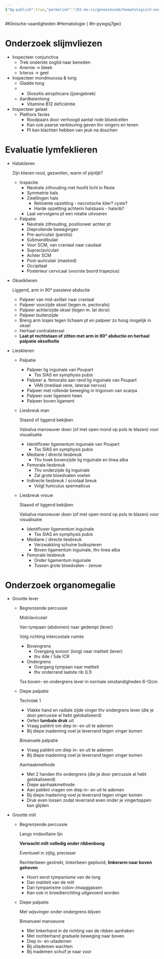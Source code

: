 ```yaml
---
{"dg-publish":true,"permalink":"/01-mo-cs/geneeskunde/hematologisch-onderzoek/","noteIcon":"","created":"2024-11-24T10:56:37.382+01:00","updated":"2024-12-29T13:58:44.001+01:00"}
---
```


#Klinische-vaardigheden #Hematologie
{ #tr-pywgsj7gw}


# Onderzoek slijmvliezen

- Inspecteer conjunctiva
    - Trek onderste ooglid naar beneden
    - Anemie → bleek
    - Icterus → geel
- Inspecteer mondmucosa & tong
    - Gladde tong
    - 
        - Glossitis atrophicans (ijzergebrek)
    - Aardbeientong
        - Vitamine B12 deficiëntie
- Inspecteer gelaat
    - Plethora facies
        - Roodpaars door verhoogd aantal rode bloedcellen
        - Kan ook paarse verkleuring geven thv vingers en tenen
        - Pt kan klachten hebben van jeuk na douchen

# Evaluatie lymfeklieren

- Halsklieren
    
    Zijn klieren rood, gezwollen, warm of pijnlijk?
    
    - Inspectie
        - Neutrale zithouding met hoofd licht in flexie
        - Symmetrie hals
        - Zwellingen hals
            - Retinente opzetting - necrotische klier? cyste?
            - Harde opzetting achterin halsbasis - halsrib?
        - Laat vervolgens pt een rotatie uitvoeren
    - Palpatie
        - Neutrale zithouding, positioneer achter pt
        - Dieprollende bewegingen
        - Pre-auriculair (parotis)
        - Submandibulair
        - Voor SCM, van craniaal naar caudaal
        - Supraclaviculair
        - Achter SCM
        - Post-auriculair (mastoid)
        - Occipitaal
        - Posterieur cervicaal (voorste boord trapezius)
- Okselklieren
    
    Liggend, arm in 90° passieve abductie
    
    - Palpeer van mid-axillair naar craniaal
    - Palpeer voorzijde oksel (tegen m. pectoralis)
    - Palpeer achterzijde oksel (tegen m. lat dorsi)
    - Palpeer buitenzijde
    - Breng arm losjes tegen lichaam pt en palpeer zo hoog mogelijk in oksel
    - Herhaal contralateraal
    - **Laat pt rechtstaan of zitten met arm in 90° abductie en herhaal palpatie okselholte**
    
- Liesklieren
    - Palpatie
        - Palpeer lig inguinale van Poupart
            - Tss SIAS en symphysis pubis
        - Palpeer a. femoralis aan rand lig inguinale van Poupart
            - VAN (mediaal vene, lateraal nervus)
        - Palpeer met rollende beweging in trigonum van scarpa
        - Palpeer over ligament heen
        - Palpeer boven ligament
    - Liesbreuk man
        
        Staand of liggend bekijken
        
        Valsalva manoeuver doen (of met open mond op pols te blazen) voor visualisatie
        
        - Identificeer ligamentum inguinale van Poupart
            - Tss SIAS en symphysis pubis
        - Mediane / directe liesbreuk
            - Thv hoek bovenzijde lig inguinale en linea alba
        - Femorale liesbreuk
            - Thv onderzijde lig inguinale
            - Zal grote bloedvaten voelen
        - Indirecte liesbreuk / scrotaal breuk
            - Volgt funiculus spermaticus
    - Liesbreuk vrouw
        
        Staand of liggend bekijken
        
        Valsalva manoeuver doen (of met open mond op pols te blazen) voor visualisatie
        
        - Identificeer ligamentum inguinale
            - Tss SIAS en symphysis pubis
        - Mediane / directe liesbreuk
            - Verzwakking schuine buikspieren
            - Boven ligamentum inguinale, thv linea alba
        - Femorale liesbreuk
            - Onder ligamentum inguinale
            - Tussen grote bloedvaten - zenuw

# Onderzoek organomegalie

- Grootte lever
    - Begrenzende percussie
        
        Midclaviculair
        
        Van tympaan (abdomen) naar gedempt (lever)
        
        Volg richting intercostale ruimte
        
        - Bovengrens
            - Overgang sonoor (long) naar matiteit (lever)
            - thv 4de / 5de ICR
        - Ondergrens
            - Overgang tympaan naar matiteit
            - thv onderrand laatste rib (L1)
        
        Tss boven- en ondergrens lever in normale omstandigheden 6-12cm
        
    - Diepe palpatie
        
        Techniek 1
        
        - Vlakke hand en radiale zijde vinger thv ondergrens lever (die je door percussie al hebt gelokaliseerd)
        - Oefen **lumbale druk** uit
        - Vraag patiënt om diep in- en uit te ademen
        - Bij diepe inademing voel je leverrand tegen vinger komen
        
          
        
        Bimanuele palpatie
        
        - Vraag patiënt om diep in- en uit te ademen
        - Bij diepe inademing voel je leverrand tegen vinger komen
        
          
        
        Aanhaakmethode
        
        - Met 2 handen thv ondergrens (die je door percussie al hebt gelokaliseerd)
        - Diepe aanhaakmethode
        - Aan patiënt vragen om diep in- en uit te ademen
        - Bij diepe inademing voel je leverrand tegen vinger komen
        - Druk even lossen zodat leverrand even onder je vingertoppen kan glijden
        
- Grootte milt
    
    - Begrenzende percussie
        
        Langs midaxillaire lijn
        
        **Verwacht milt volledig onder ribbenboog**
        
          
        
        Eventueel in zijlig, precieser
        
        Rechterbeen gestrekt, linkerbeen geplooid, **linkerarm naar boven geheven**
        
        - Hoort eerst tympanisme van de long
        - Dan matiteit van de milt
        - Dan tympanisme colon-/maaggassen
        - Kan ook in breedterichting uitgevoerd worden
    - Diepe palpatie
        
        Met wijsvinger onder ondergrens blijven
        
        Bimanueel manoeuvre
        
        - Met linkerhand in de richting van de ribben aanhaken
        - Met rechterhand graduele beweging naar boven
        - Diep in- en uitademen
        - Bij uitademen wachten
        - Bij inademen schuif je naar voor